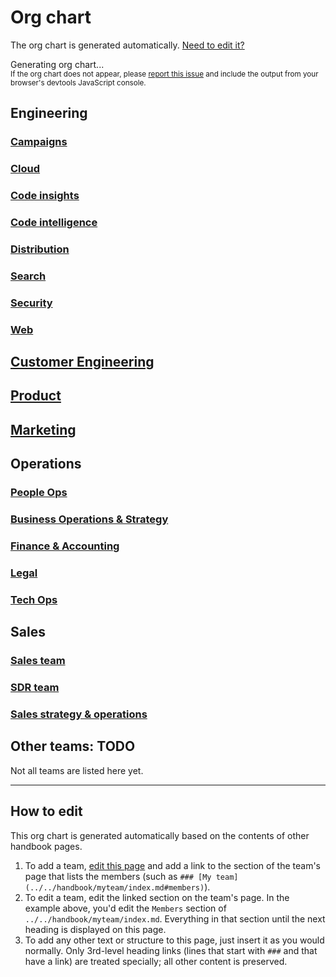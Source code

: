 # Org chart

The org chart is generated automatically. [Need to edit it?](#how-to-edit)

<div id="org-chart-loading">
	Generating org chart...
	<br/>
	<small>If the org chart does not appear, please <a href="https://github.com/sourcegraph/about/issues">report this issue</a> and include the output from your browser's devtools JavaScript console.</small>
</div>

## Engineering
<!-- When updating the engineering team list below, please also update handbook/index.md. -->
### [Campaigns](../../handbook/engineering/campaigns/index.md#members)
### [Cloud](../../handbook/engineering/cloud/index.md#members)
### [Code insights](../../handbook/engineering/code-insights/index.md#members)
### [Code intelligence](../../handbook/engineering/code-intelligence/index.md#members)
### [Distribution](../../handbook/engineering/distribution/index.md#members)
### [Search](../../handbook/engineering/search/index.md#members)
### [Security](../../handbook/engineering/security/index.md#members)
### [Web](../../handbook/engineering/web/index.md#members)

## [Customer Engineering](../../handbook/ce/index.md#members)

## [Product](../../handbook/product/index.md#members)

## [Marketing](../../handbook/marketing/index.md#members)

## Operations
<!-- When updating the ops team list below, please also update handbook/index.md. -->
### [People Ops](../../handbook/people-ops/index.md#people-ops-team-members)
### [Business Operations & Strategy](../../handbook/ops/bizops/index.md#members)
### [Finance & Accounting](../../handbook/ops/finance/index.md#members)
### [Legal](../../handbook/ops/legal/index.md#members)
### [Tech Ops](../../handbook/ops/tech-ops/index.md#members)

## Sales
<!-- When updating the engineering team list below, please also update handbook/index.md. -->
### [Sales team](../../handbook/sales/index.md#members)
### [SDR team](../../handbook/sales/sdrteam/index.md#members)
### [Sales strategy & operations](../../handbook/sales/sales-ops/index.md#members)

## Other teams: TODO

Not all teams are listed here yet.

---

## How to edit

This org chart is generated automatically based on the contents of other handbook pages.

1. To add a team, [edit this page](https://github.com/sourcegraph/about/edit/master/company/team/org_chart.md) and add a link to the section of the team's page that lists the members (such as `### [My team](../../handbook/myteam/index.md#members)`).
1. To edit a team, edit the linked section on the team's page. In the example above, you'd edit the `Members` section of `../../handbook/myteam/index.md`. Everything in that section until the next heading is displayed on this page.
1. To add any other text or structure to this page, just insert it as you would normally. Only 3rd-level heading links (lines that start with `###` and that have a link) are treated specially; all other content is preserved.

<script>
// This script injects the org chart content into each section of this page that links to a team page.
// It is similar to the script used to compile the goals in ../goals/index.md.

async function getPageOrgChart(pageUrl) {
	const sectionId = pageUrl.replace(/^.*#/, '')

	const resp = await fetch(pageUrl)
	const doc = new DOMParser().parseFromString(await resp.text(), "text/html")
	const section = doc.getElementById(sectionId)
	if (!section) {
		const error = document.createElement('p')
		error.innerText = `Error generating org chart: page at ${pageUrl} has no section with ID ${sectionId}.`
		return error
	}

	const wrapper = document.createElement('section')
	const iterator = doc.createNodeIterator(doc, NodeFilter.SHOW_ELEMENT, () => NodeFilter.FILTER_ACCEPT)
	let curNode
	let orgChartStarted = false
	while (curNode = iterator.nextNode()) {
		if (curNode instanceof HTMLHeadingElement && curNode.id === sectionId) {
			orgChartStarted = true
			continue
		}
		if (orgChartStarted) {
			// End at next heading.
			if (curNode instanceof HTMLHeadingElement) {
				break
			}

			wrapper.appendChild(curNode)
		}
	}
	return wrapper
}

const sectionHeaders = Array.from(document.querySelectorAll('h2,h3')).filter(section => Boolean(section.querySelector('a[href]:not([aria-hidden])')))
Promise.all(
	sectionHeaders.map(async sectionHeader => ({
		header: sectionHeader,
		content: await getPageOrgChart(sectionHeader.querySelector('a[href]:not([aria-hidden])').href),
	}))
).then(sections => {
	const loading = document.getElementById('org-chart-loading')
	loading.innerHTML = '' // clear

	for (const {header, content} of sections) {
		header.parentNode.insertBefore(content, header.nextSibling)

		// Make header link to top of page, not the members section.
		const headerLink = header.querySelector('a[href]:not([aria-hidden])')
		const headerLinkUrl = new URL(headerLink.href)
		headerLinkUrl.hash = ''
		headerLink.href = headerLinkUrl.toString()
	}
})
</script>
